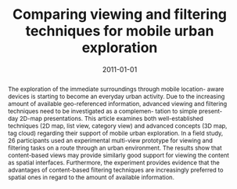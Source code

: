---
abstract: The exploration of the immediate surroundings through mobile location-  aware
  devices is starting to become an everyday urban activity. Due to the  increasing
  amount of available geo-referenced information, advanced  viewing and filtering
  techniques need to be investigated as a complemen-  tation to simple present-day
  2D-map presentations. This article examines  both well-established techniques (2D
  map, list view, category view) and  advanced concepts (3D map, tag cloud) regarding
  their support of mobile  urban exploration. In a field study, 26 participants used
  an experimental  multi-view prototype for viewing and filtering tasks on a route
  through an  urban environment. The results show that content-based views may provide  similarly
  good support for viewing the content as spatial interfaces.  Furthermore, the experiment
  provides evidence that the advantages of  content-based filtering techniques are
  increasingly preferred to spatial ones  in regard to the amount of available information.
authors:
- Matthias Baldauf
- Peter Fröhlich
- Kathrin Masuch
- Thomas Grechenig
date: '2011-01-01'
featured: false
publication_types:
- '2'
publishDate: '2011-01-01'
title: Comparing viewing and filtering techniques for mobile urban exploration
url_pdf: ''
---